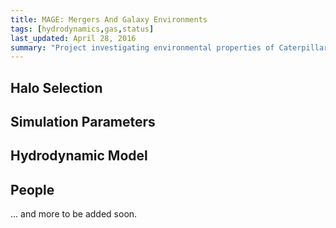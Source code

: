 ```yaml
---
title: MAGE: Mergers And Galaxy Environments
tags: [hydrodynamics,gas,status]
last_updated: April 28, 2016
summary: "Project investigating environmental properties of Caterpillar during merger events."
---
```


## Halo Selection

## Simulation Parameters

## Hydrodynamic Model

## People

... and more to be added soon.
